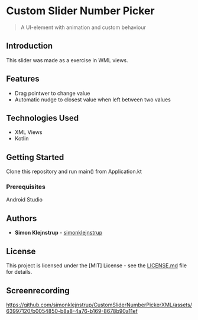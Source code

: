 # Custom Slider Number Picker

> A UI-element with animation and custom behaviour 

## Introduction

This slider was made as a exercise in WML views.

## Features

- Drag pointwer to change value
- Automatic nudge to closest value when left between two values


## Technologies Used

- XML Views
- Kotlin


## Getting Started

Clone this repository and run main() from Application.kt

### Prerequisites

Android Studio

## Authors

- **Simon Klejnstrup** - [simonklejnstrup](https://github.com/simonklejnstrup)

## License

This project is licensed under the [MIT] License - see the [LICENSE.md](LICENSE.md) file for details.

## Screenrecording

https://github.com/simonklejnstrup/CustomSliderNumberPickerXML/assets/63997120/b0054850-b8a8-4a76-b169-8678b90a11ef




